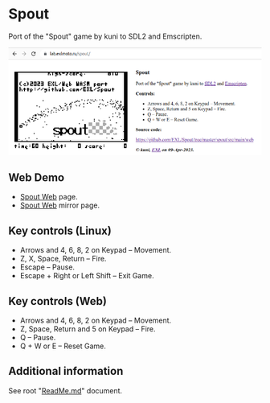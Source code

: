 Spout
=====

Port of the "Spout" game by kuni to SDL2 and Emscripten.

![Screenshot of Web version of Spout game](../../../../images/spout_web.png)

## Web Demo

* [Spout Web](https://lab.exlmoto.ru/spout/) page.
* [Spout Web](https://exlmotodev.github.io/spout/) mirror page.

## Key controls (Linux)

* Arrows and 4, 6, 8, 2 on Keypad – Movement.
* Z, X, Space, Return – Fire.
* Escape – Pause.
* Escape + Right or Left Shift – Exit Game.

## Key controls (Web)

* Arrows and 4, 6, 8, 2 on Keypad – Movement.
* Z, Space, Return and 5 on Keypad – Fire.
* Q – Pause.
* Q + W or E – Reset Game.

## Additional information

See root "[ReadMe.md](../../../../ReadMe.md)" document.
